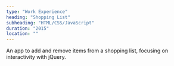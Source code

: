 ```yaml
---
type: "Work Experience"
heading: "Shopping List"
subheading: "HTML/CSS/JavaScript"
duration: "2015"
location: ""
---
```


An app to add and remove items from a shopping list, focusing on interactivity with jQuery.

